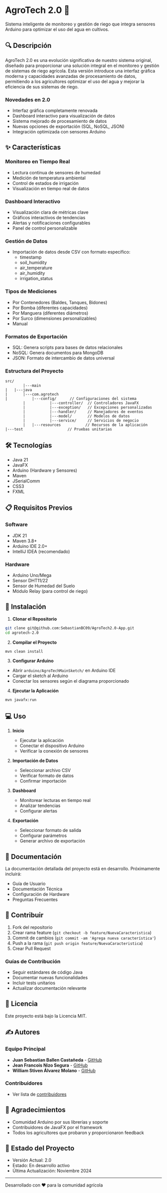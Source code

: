 # AgroTech 2.0 🌱

Sistema inteligente de monitoreo y gestión de riego que integra sensores Arduino para optimizar el uso del agua en cultivos.

## 🔍 Descripción

AgroTech 2.0 es una evolución significativa de nuestro sistema original, diseñado para proporcionar una solución integral en el monitoreo y gestión de sistemas de riego agrícola. Esta versión introduce una interfaz gráfica moderna y capacidades avanzadas de procesamiento de datos, permitiendo a los agricultores optimizar el uso del agua y mejorar la eficiencia de sus sistemas de riego.

### Novedades en 2.0
- Interfaz gráfica completamente renovada
- Dashboard interactivo para visualización de datos
- Sistema mejorado de procesamiento de datos
- Nuevas opciones de exportación (SQL, NoSQL, JSON)
- Integración optimizada con sensores Arduino

## ✨ Características

### Monitoreo en Tiempo Real
- Lectura continua de sensores de humedad
- Medición de temperatura ambiental
- Control de estados de irrigación
- Visualización en tiempo real de datos

### Dashboard Interactivo
- Visualización clara de métricas clave
- Gráficos interactivos de tendencias
- Alertas y notificaciones configurables
- Panel de control personalizable

### Gestión de Datos
- Importación de datos desde CSV con formato específico:
   - timestamp
   - soil_humidity
   - air_temperature
   - air_humidity
   - irrigation_status

### Tipos de Mediciones
- Por Contenedores (Baldes, Tanques, Bidones)
- Por Bomba (diferentes capacidades)
- Por Manguera (diferentes diámetros)
- Por Surco (dimensiones personalizables)
- Manual

### Formatos de Exportación
- SQL: Genera scripts para bases de datos relacionales
- NoSQL: Genera documentos para MongoDB
- JSON: Formato de intercambio de datos universal

### Estructura del Proyecto
```
src/
        |---main
|   |---java
|       |---com.agrotech
|           |---config/      // Configuraciones del sistema
        |           |---controller/  // Controladores JavaFX
        |           |---exception/   // Excepciones personalizadas
        |           |---handler/     // Manejadores de eventos
        |           |---model/       // Modelos de datos
        |           |---service/     // Servicios de negocio
        |   |---resources           // Recursos de la aplicación
|---test                    // Pruebas unitarias
```
## 🛠️ Tecnologías

- Java 21
- JavaFX
- Arduino (Hardware y Sensores)
- Maven
- JSerialComm
- CSS3
- FXML

## 📋 Requisitos Previos

### Software
- JDK 21
- Maven 3.8+
- Arduino IDE 2.0+
- IntelliJ IDEA (recomendado)

### Hardware
- Arduino Uno/Mega
- Sensor DHT11/22
- Sensor de Humedad del Suelo
- Módulo Relay (para control de riego)

## 🚀 Instalación

1. **Clonar el Repositorio**
```bash
git clone git@github.com:SebastianBC09/AgroTech2.0-App.git
cd agrotech-2.0
```

2. **Compilar el Proyecto**
```bash
mvn clean install
```

3. **Configurar Arduino**
- Abrir `arduino/AgroTechMainSketch/` en Arduino IDE
- Cargar el sketch al Arduino
- Conectar los sensores según el diagrama proporcionado

4. **Ejecutar la Aplicación**
```bash
mvn javafx:run
```

## 💻 Uso

1. **Inicio**
   - Ejecutar la aplicación
   - Conectar el dispositivo Arduino
   - Verificar la conexión de sensores

2. **Importación de Datos**
   - Seleccionar archivo CSV
   - Verificar formato de datos
   - Confirmar importación

3. **Dashboard**
   - Monitorear lecturas en tiempo real
   - Analizar tendencias
   - Configurar alertas

4. **Exportación**
   - Seleccionar formato de salida
   - Configurar parámetros
   - Generar archivo de exportación

## 📖 Documentación

La documentación detallada del proyecto está en desarrollo. Próximamente incluirá:
- Guía de Usuario
- Documentación Técnica
- Configuración de Hardware
- Preguntas Frecuentes

## 🤝 Contribuir

1. Fork del repositorio
2. Crear rama feature (`git checkout -b feature/NuevaCaracteristica`)
3. Commit de cambios (`git commit -am 'Agrega nueva característica'`)
4. Push a la rama (`git push origin feature/NuevaCaracteristica`)
5. Crear Pull Request

### Guías de Contribución
- Seguir estándares de código Java
- Documentar nuevas funcionalidades
- Incluir tests unitarios
- Actualizar documentación relevante

## 📝 Licencia

Este proyecto está bajo la Licencia MIT.

## ✍️ Autores

### Equipo Principal
- **Juan Sebastian Ballen Castañeda** - [GitHub](https://github.com/SebastianBC09)
- **Jean Francois Nizo Segura** - [GitHub](https://github.com/)
- **William Stiven Álvarez Molano** - [GitHub](https://github.com/)

### Contribuidores
- Ver lista de [contribuidores](https://github.com/tu-usuario/agrotech-2.0/contributors)

## 🙏 Agradecimientos

- Comunidad Arduino por sus librerías y soporte
- Contribuidores de JavaFX por el framework
- Todos los agricultores que probaron y proporcionaron feedback

## 🚧 Estado del Proyecto

- Versión Actual: 2.0
- Estado: En desarrollo activo
- Última Actualización: Noviembre 2024

---
Desarrollado con ❤️ para la comunidad agrícola

